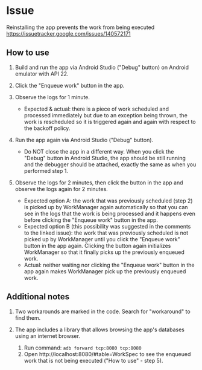 # Issue #

Reinstalling the app prevents the work from being executed
https://issuetracker.google.com/issues/140572171

## How to use ##

1. Build and run the app via Android Studio ("Debug" button) on Android emulator with API 22.
2. Click the "Enqueue work" button in the app.
3. Observe the logs for 1 minute.

    * Expected & actual: there is a piece of work scheduled and processed immediately but due to an exception being thrown, the work is rescheduled so it is triggered again and again with respect to the backoff policy.

4. Run the app again via Android Studio ("Debug" button).

    * Do NOT close the app in a different way. When you click the "Debug" button in Android Studio, the app should be still running and the debugger should be attached, exactly the same as when you performed step 1.

5. Observe the logs for 2 minutes, then click the button in the app and observe the logs again for 2 minutes.

    * Expected option A: the work that was previously scheduled (step 2) is picked up by WorkManager again automatically so that you can see in the logs that the work is being processed and it happens even before clicking the "Enqueue work" button in the app.
    * Expected option B (this possibility was suggested in the comments to the linked issue): the work that was previously scheduled is not picked up by WorkManager until you click the "Enqueue work" button in the app again. Clicking the button again initializes WorkManager so that it finally picks up the previously enqueued work.
    * Actual: neither waiting nor clicking the "Enqueue work" button in the app again makes WorkManager pick up the previously enqueued work.

## Additional notes ##

1. Two workarounds are marked in the code. Search for "workaround" to find them.
2. The app includes a library that allows browsing the app's databases using an internet browser.

    1. Run command: `adb forward tcp:8080 tcp:8080`
    2. Open http://localhost:8080/#table=WorkSpec to see the enqueued work that is not being executed ("How to use" - step 5).